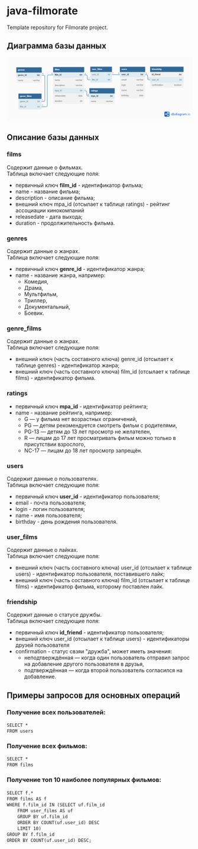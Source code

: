 # java-filmorate  
Template repository for Filmorate project.  

## Диаграмма базы данных  
![](Diagrammaya.png)
## Описание базы данных  

### films  
Содержит данные о фильмах.  
Таблица включает следующие поля:  
* первичный ключ __film_id__ - идентификатор фильма;  
* name - название фильма;  
* description - описание фильма;  
* внешний ключ mpa_id (отсылает к таблице ratings) - рейтинг ассоциации кинокомпаний  
* releasedate - дата выхода;  
* duration - продолжительность фильма.  

### genres  
Содержит данные о жанрах.  
Таблица включает следующие поля:
* первичный ключ __genre_id__ - идентификатор жанра;
* name - название жанра, например:
  - Комедия,
  - Драма,
  - Мультфильм,
  - Триллер,
  - Документальный,
  - Боевик.  

### genre_films  
Содержит данные о жанрах.  
Таблица включает следующие поля:
* внешний ключ (часть составного ключа) genre_id (отсылает к таблице genres) - идентификатор жанра;
* внешний ключ (часть составного ключа) film_id (отсылает к таблице films) - идентификатор фильма.  

### ratings  
* первичный ключ __mpa_id__ - идентификатор рейтинга;
* name - название рейтинга, например:
  - G — у фильма нет возрастных ограничений,
  - PG — детям рекомендуется смотреть фильм с родителями,
  - PG-13 — детям до 13 лет просмотр не желателен,
  - R — лицам до 17 лет просматривать фильм можно только в присутствии взрослого,
  - NC-17 — лицам до 18 лет просмотр запрещён.  

### users  
Содержит данные о пользователях.  
Таблица включает следующие поля:
* первичный ключ __user_id__ - идентификатор пользователя;  
* email - почта пользователя;  
* login - логин пользователя;  
* name - имя пользователя;  
* birthday - день рождения пользователя.  

### user_films  
Содержит данные о лайках.  
Таблица включает следующие поля:
* внешний ключ (часть составного ключа) user_id (отсылает к таблице users) - идентификатор пользователя, поставившего лайк;
* внешний ключ (часть составного ключа) film_id (отсылает к таблице films) - идентификатор фильма, которому поставлен лайк.  

### friendship  
Содержит данные о статусе дружбы.  
Таблица включает следующие поля:
* первичный ключ __id_friend__ - идентификатор пользователя;  
* внешний ключ user_id (отсылает к таблице users) - идентификаторы друзей пользователя
* confirmation - статус свзяи "дружба", может иметь значения:  
  - неподтверждённая — когда один пользователь отправил запрос на добавление другого пользователя в друзья,  
  - подтверждённая — когда второй пользователь согласился на добавление.  

## Примеры запросов для основных операций  

### Получение всех пользователей:  

```
SELECT *  
FROM users
```  

### Получение всех фильмов:  

```
SELECT *
FROM films  
```  

### Получение топ 10 наиболее популярных фильмов:  

```
SELECT f.*
FROM films AS f 
WHERE f.film_id IN (SELECT uf.film_id
    FROM user_films AS uf
    GROUP BY uf.film_id
    ORDER BY COUNT(uf.user_id) DESC
    LIMIT 10)    
GROUP BY f.film_id  
ORDER BY COUNT(uf.user_id) DESC;
```
